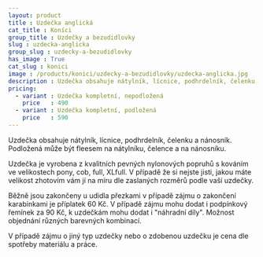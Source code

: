 ```yaml
---
layout: product
title : Uzdečka anglická
cat_title : Koníci
group_title : Uzdečky a bezudidlovky
slug : uzdecka-anglicka
group_slug : uzdecky-a-bezudidlovky
has_image : True
cat_slug : konici
image : /products/konici/uzdecky-a-bezudidlovky/uzdecka-anglicka.jpg
description : Uzdečka obsahuje nátylník, lícnice, podhrdelník, čelenku a nánosník.Podložená může být fleesem na nátylníku, čelence a na nánosníku.
pricing:
  - variant : Uzdečka kompletní, nepodložená
    price   : 490
  - variant : Uzdečka kompletní, podložená
    price   : 590
---
```


Uzdečka obsahuje nátylník, lícnice, podhrdelník, čelenku a nánosník.
Podložená může být fleesem na nátylníku, čelence a na nánosníku.

Uzdečka je vyrobena z kvalitních pevných nylonových popruhů s kováním ve velikostech pony, cob, full, XLfull.
V případě že si nejste jisti, jakou máte velikost zhotovím vám jí na míru dle zaslaných rozměrů podle vaší uzdečky.

Běžně jsou zakončeny u udidla přezkami v případě zájmu o zakončení karabinkami je příplatek 60&nbsp;Kč.
V případě zájmu mohu dodat i podpínkový řemínek za 90&nbsp;Kč, k uzdečkám mohu dodat i "náhradní díly".
Možnost objednání různých barevných kombinací.


V případě zájmu o jiný typ uzdečky nebo o zdobenou uzdečku je cena dle spotřeby materiálu a práce.


